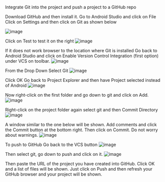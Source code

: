 Integrate Git into the project and push a project to a GitHub repo

Download GitHub and then install it.
Go to Android Studio and click on File
Click on Settings and then click on Git as shown below
 
![image](https://github.com/DrAShabut/AndroidDev/assets/146723487/61393f68-0645-499b-8baa-d999e46e0140)

Click on Test to test it on the right
![image](https://github.com/DrAShabut/AndroidDev/assets/146723487/a7106dac-3872-444b-8824-4e3d3b8068a4)

 
If it does not work browser to the location where Git is installed
Go back to Android Studio and click on Enable Version Control Integration (first option) under VCS on toolbar.
![image](https://github.com/DrAShabut/AndroidDev/assets/146723487/dbb81677-6983-4a0f-875d-3f96cb5c1b5e)

 
From the Drop Down Select Git
![image](https://github.com/DrAShabut/AndroidDev/assets/146723487/395c272d-a813-40d4-bd1e-2b3713429091)

 
Click OK
Go back to Project Explorer and then have Project selected instead of Android
![image](https://github.com/DrAShabut/AndroidDev/assets/146723487/6cbca19e-27ce-4641-bc95-65b8433f27f2)

 
Now right-click on the first folder and go down to git and click on Add.
![image](https://github.com/DrAShabut/AndroidDev/assets/146723487/8cf2e46a-d0a5-4a3a-b7df-ecf488dfadfb)

 
Right-click on the project folder again select git and then Commit Directory
![image](https://github.com/DrAShabut/AndroidDev/assets/146723487/33020aef-6434-4018-977f-aca49a42c69b)

 
A window similar to the one below will be shown. Add comments and click the Commit button at the bottom right. Then click on Commit. Do not worry about warnings.
![image](https://github.com/DrAShabut/AndroidDev/assets/146723487/34beacd0-10d2-4f99-a72d-53c2de50db30)

 
To push to GitHub
Go back to the VCS button
![image](https://github.com/DrAShabut/AndroidDev/assets/146723487/60842f07-8de6-43f0-b92c-17da312f73ac)

 
Then select git, go down to push and click on it.
![image](https://github.com/DrAShabut/AndroidDev/assets/146723487/1b3967b5-2593-4630-ad3d-86201d099d9c)

 
Then paste the URL of the project you have created into GitHub.
Click OK and a list of files will be shown. Just click on Push and then refresh your GitHub browser and your project will be shown.



